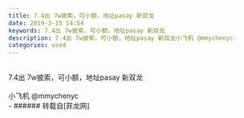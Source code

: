 ```yaml
---
title: 7.4出 7w披索，可小额，地址pasay 新双龙
date: 2019-3-15 14:54
keywords: 7.4出 7w披索，可小额，地址pasay 新双龙
description: 7.4出 7w披索，可小额，地址pasay 新双龙小飞机 @mmychenyc-
categories: used
---
```

<td class="t_f" id="postmessage_3230556">

<br/>
7.4出 7w披索，可小额，地址pasay 新双龙<br/>
<br/>
小飞机 @mmychenyc<br/>
-</td>
###### 转载自[菲龙网]